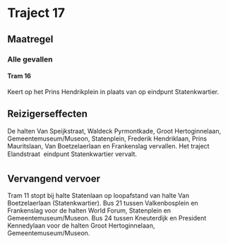 # Traject 17
## Maatregel
### Alle gevallen

#### Tram 16
Keert op het Prins Hendrikplein in plaats van op eindpunt Statenkwartier.

## Reizigerseffecten
De halten Van Speijkstraat, Waldeck Pyrmontkade, Groot Hertoginnelaan, Gemeentemuseum/Museon, Statenplein, Frederik Hendriklaan, Prins Mauritslaan, Van Boetzelaerlaan en Frankenslag vervallen.
Het traject Elandstraat  eindpunt Statenkwartier vervalt.

## Vervangend vervoer
Tram 11 stopt bij halte Statenlaan op loopafstand van halte Van Boetzelaerlaan (Statenkwartier).
Bus 21 tussen Valkenbosplein en Frankenslag voor de halten World Forum, Statenplein en  Gemeentemuseum/Museon.
Bus 24 tussen Kneuterdijk en President Kennedylaan voor de halten Groot Hertoginnelaan, Gemeentemuseum/Museon.